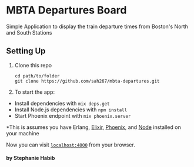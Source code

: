 # MBTA Departures Board

Simple Application to display the train departure times from Boston's North and South Stations

## Setting Up

1. Clone this repo

    ```
    cd path/to/folder
    git clone https://github.com/sah267/mbta-departures.git
    ```

2. To start the app:

  * Install dependencies with `mix deps.get`
  * Install Node.js dependencies with `npm install`
  * Start Phoenix endpoint with `mix phoenix.server`
  
*This is assumes you have Erlang, [Elixir](http://elixir-lang.org/install.html), [Phoenix](http://www.phoenixframework.org/docs/installation), and [Node](https://nodejs.org/en/download/) installed on your machine

Now you can visit [`localhost:4000`](http://localhost:4000) from your browser.

#### by Stephanie Habib